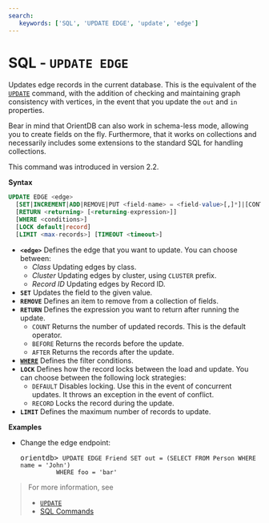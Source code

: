 ```yaml
---
search:
   keywords: ['SQL', 'UPDATE EDGE', 'update', 'edge']
---
```


# SQL - `UPDATE EDGE`

Updates edge records in the current database.  This is the equivalent of the [`UPDATE`](SQL-Update.md) command, with the addition of checking and maintaining graph consistency with vertices, in the event that you update the `out` and `in` properties.

Bear in mind that OrientDB can also work in schema-less mode, allowing you to create fields on the fly.  Furthermore, that it works on collections and necessarily includes some extensions to the standard SQL for handling collections.

This command was introduced in version 2.2.

**Syntax**

```sql
UPDATE EDGE <edge> 
  [SET|INCREMENT|ADD|REMOVE|PUT <field-name> = <field-value>[,]*]|[CONTENT|MERGE <JSON>]
  [RETURN <returning> [<returning-expression>]]
  [WHERE <conditions>]
  [LOCK default|record]
  [LIMIT <max-records>] [TIMEOUT <timeout>]
```

- **`<edge>`** Defines the edge that you want to update.  You can choose between:
  - *Class* Updating edges by class.
  - *Cluster* Updating edges by cluster, using `CLUSTER` prefix.
  - *Record ID* Updating edges by Record ID.
- **`SET`** Updates the field to the given value.
- **`REMOVE`** Defines an item to remove from a collection of fields.
- **`RETURN`** Defines the expression you want to return after running the update.
  - `COUNT` Returns the number of updated records.  This is the default operator.
  - `BEFORE` Returns the records before the update.
  - `AFTER` Returns the records after the update.
- **[`WHERE`](SQL-Where.md)** Defines the filter conditions.
- **`LOCK`** Defines how the record locks between the load and update.  You can choose between the following lock strategies:
  - `DEFAULT` Disables locking.  Use this in the event of concurrent updates.  It throws an exception in the event of conflict.
  - `RECORD` Locks the record during the update.
- **`LIMIT`** Defines the maximum number of records to update.


**Examples**

- Change the edge endpoint:

  <pre>
  orientdb> <code class="lang-sql userinput">UPDATE EDGE Friend SET out = (SELECT FROM Person WHERE name = 'John') 
            WHERE foo = 'bar'</code>
  </pre>


>For more information, see
>
>- [`UPDATE`](SQL-Update.md)
>- [SQL Commands](SQL.md)
